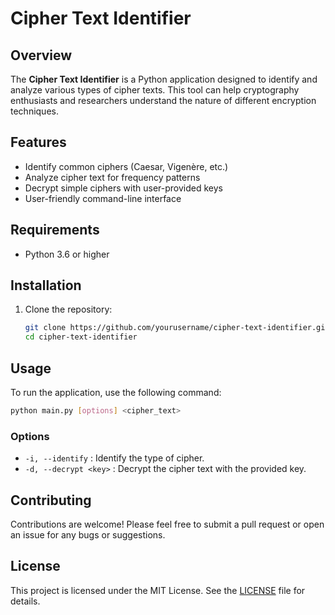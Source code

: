 # Cipher Text Identifier

## Overview

The **Cipher Text Identifier** is a Python application designed to identify and analyze various types of cipher texts. This tool can help cryptography enthusiasts and researchers understand the nature of different encryption techniques.

## Features

- Identify common ciphers (Caesar, Vigenère, etc.)
- Analyze cipher text for frequency patterns
- Decrypt simple ciphers with user-provided keys
- User-friendly command-line interface

## Requirements

- Python 3.6 or higher

## Installation

1. Clone the repository:

   ```bash
   git clone https://github.com/yourusername/cipher-text-identifier.git
   cd cipher-text-identifier
   ```

## Usage

To run the application, use the following command:

```bash
python main.py [options] <cipher_text>
```

### Options

- `-i, --identify` : Identify the type of cipher.
- `-d, --decrypt <key>` : Decrypt the cipher text with the provided key.

## Contributing

Contributions are welcome! Please feel free to submit a pull request or open an issue for any bugs or suggestions.

## License

This project is licensed under the MIT License. See the [LICENSE](LICENSE) file for details.
